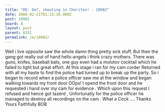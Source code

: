 ```yaml
---
title: "RE: Oof, shooting in Cheriton! - 10982"
date: 2008-02-21T01:15:18.000Z
post: 10982
board: 8
layout: post
parent: 8331
permalink: /m/10982/
---
```

Well i live opposite saw the whole damn thing pretty sick stuff, But then the gang got really out of hand hells-angels i think crazy mothers. There was guns, knifes, baseball bats, one guy even had a molotov cocktail which he failed to light but great effort. At this stage i ran for my cam corder Returned with all my haste to find the police had turned up to break up the party. So i began to record when a police officer saw me at the window and began walking towards my front door OOps! I opend the front door and he requested i hand over my cam for evidence . Which upon this request I refused and hence got tazerd , Unfortunatly for the police officer he managed to destroy all recordings on the cam . What a Cock .... Thanks Yours Faithfully BOB
